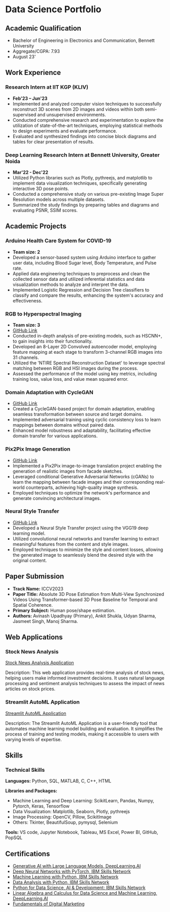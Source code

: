 # Data Science Portfolio

## Academic Qualification

- Bachelor of Engineering in Electronics and Communication, Bennett University
- Aggregate/CGPA: 7.93
- August 23'

## Work Experience

### Research Intern at IIT KGP (KLIV)
- **Feb'23 – Jun'23**
- Implemented and analyzed computer vision techniques to successfully reconstruct 3D scenes from 2D images and videos within both semi-supervised and unsupervised environments.
- Conducted comprehensive research and experimentation to explore the utilization of state-of-the-art techniques, employing statistical methods to design experiments and evaluate performance.
- Evaluated and synthesized findings into concise block diagrams and tables for clear presentation of results.

### Deep Learning Research Intern at Bennett University, Greater Noida
- **Mar'22 - Dec'22**
- Utilized Python libraries such as Plotly, pythreejs, and matplotlib to implement data visualization techniques, specifically generating interactive 3D pose points.
- Conducted a comprehensive study on various pre-existing Image Super Resolution models across multiple datasets.
- Summarized the study findings by preparing tables and diagrams and evaluating PSNR, SSIM scores.

## Academic Projects

### Arduino Health Care System for COVID-19
- **Team size: 2**
- Developed a sensor-based system using Arduino interface to gather user data, including Blood Sugar level, Body Temperature, and Pulse rate.
- Applied data engineering techniques to preprocess and clean the collected sensor data and utilized inferential statistics and data visualization methods to analyze and interpret the data.
- Implemented Logistic Regression and Decision Tree classifiers to classify and compare the results, enhancing the system's accuracy and effectiveness.

### RGB to Hyperspectral Imaging
- **Team size: 3**
- [GitHub Link](https://github.com/jasmeetsingh-028/RGB2HSI)
- Conducted in-depth analysis of pre-existing models, such as HSCNN+, to gain insights into their functionality.
- Developed an 8-Layer 2D Convolved autoencoder model, employing feature mapping at each stage to transform 3-channel RGB images into 31 channels.
- Utilized the 'NTIRE Spectral Reconstruction Dataset' to leverage spectral matching between RGB and HSI images during the process.
- Assessed the performance of the model using key metrics, including training loss, value loss, and value mean squared error.

### Domain Adaptation with CycleGAN
- [GitHub Link](https://github.com/jasmeetsingh-028/Domain-Adaptation-using-Cycle-GAN)
- Created a CycleGAN-based project for domain adaptation, enabling seamless transformation between source and target domains.
- Implemented adversarial training using cyclic consistency loss to learn mappings between domains without paired data.
- Enhanced model robustness and adaptability, facilitating effective domain transfer for various applications.

### Pix2Pix Image Generation
- [GitHub Link](https://github.com/jasmeetsingh-028/Pix2Pix-Conditional-GAN)
- Implemented a Pix2Pix image-to-image translation project enabling the generation of realistic images from facade sketches.
- Leveraged conditional Generative Adversarial Networks (cGANs) to learn the mapping between facade images and their corresponding real-world counterparts, achieving high-quality image synthesis.
- Employed techniques to optimize the network's performance and generate convincing architectural images.

### Neural Style Transfer
- [GitHub Link](https://github.com/jasmeetsingh-028/Neural-Style-Transfer-using-VGG19)
- Developed a Neural Style Transfer project using the VGG19 deep learning model.
- Utilized convolutional neural networks and transfer learning to extract meaningful features from the content and style images.
- Employed techniques to minimize the style and content losses, allowing the generated image to seamlessly blend the desired style with the original content.

## Paper Submission

- **Track Name:** ICCV2023
- **Paper Title:** Absolute 3D Pose Estimation from Multi-View Synchronized Videos Using Transformer-based 3D Pose Baseline for Temporal and Spatial Coherence.
- **Primary Subject:** Human pose/shape estimation.
- **Authors:** Avinash Upadhyay (Primary), Ankit Shukla, Udyan Sharma, Jasmeet Singh, Manoj Sharma.

## Web Applications

### Stock News Analysis

[Stock News Analysis Application](https://jasmeetsingh-028-stock-news-analy-streamplit-application-yxxzvw.streamlit.app/)

Description: This web application provides real-time analysis of stock news, helping users make informed investment decisions. It uses natural language processing and sentiment analysis techniques to assess the impact of news articles on stock prices.

### Streamlit AutoML Application

[Streamlit AutoML Application](https://app-automl-application-5svqmxkkhppvh8rf9g4xak.streamlit.app/)

Description: The Streamlit AutoML Application is a user-friendly tool that automates machine learning model building and evaluation. It simplifies the process of training and testing models, making it accessible to users with varying levels of expertise.


## Skills

### Technical Skills

**Languages:** Python, SQL, MATLAB, C, C++, HTML

**Libraries and Packages:**
- Machine Learning and Deep Learning: ScikitLearn, Pandas, Numpy, Pytorch, Keras, Tensorflow
- Data Visualization: Matplotlib, Seaborn, Plotly, pythreejs
- Image Processing: OpenCV, Pillow, ScikitImage
- Others: Tkinter, BeautifulSoup, pymysql, Selenium

**Tools:** VS code, Jupyter Notebook, Tableau, MS Excel, Power BI, GitHub, PopSQL

## Certifications

- [Generative AI with Large Language Models, DeepLearning.AI](https://www.coursera.org/account/accomplishments/certificate/88MEFQ899ULZ)
- [Deep Neural Networks with PyTorch, IBM Skills Network](https://www.coursera.org/account/accomplishments/certificate/CB989Z4XBX89)
- [Machine Learning with Python, IBM Skills Network](https://www.coursera.org/account/accomplishments/certificate/Z739WSH27AJZ)
- [Data Analysis with Python, IBM Skills Network](https://www.coursera.org/account/accomplishments/certificate/EMQ7PMJH9BDT)
- [Python for Data Science, AI & Development: IBM Skills Network](https://www.coursera.org/account/accomplishments/certificate/ZYKWA5GHHX84)
- [Linear Algebra and Calculus for Data Science and Machine Learning, DeepLearning.AI](https://www.coursera.org/account/accomplishments/certificate/42ATLQANHFK3)
- [Fundamentals of Digital Marketing](https://www.coursera.org/account/accomplishments/certificate/95WAVFKAGDQZ)

